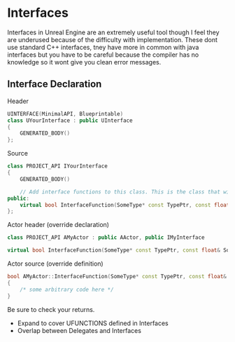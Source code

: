 # Interfaces
Interfaces in Unreal Engine are an extremely useful tool though I feel they are underused because of the difficulty with implementation. These dont use standard C++ interfaces, tney have more in common with java interfaces but you have to be careful because the compiler has no knowledge so it wont give you clean error messages.

## Interface Declaration
Header
```c++
UINTERFACE(MinimalAPI, Blueprintable)
class UYourInterface : public UInterface
{
    GENERATED_BODY()
};
```
Source
```c++
class PROJECT_API IYourInterface
{
    GENERATED_BODY()

    // Add interface functions to this class. This is the class that will be inherited to implement this interface.
public:
    virtual bool InterfaceFunction(SomeType* const TypePtr, const float& SomeFloat, const TArray<FText>& SomeTextEntries);
};
```
Actor header (override declaration)
```c++
class PROJECT_API AMyActor : public AActor, public IMyInterface

virtual bool InterfaceFunction(SomeType* const TypePtr, const float& SomeFloat, const TArray<FText>& SomeTextEntries);
```
Actor source (override definition)
```c++
bool AMyActor::InterfaceFunction(SomeType* const TypePtr, const float& SomeFloat, const TArray<FText>& SomeTextEntries) 
{
    /* some arbitrary code here */
}
```

Be sure to check your returns.

* Expand to cover UFUNCTIONS defined in Interfaces
* Overlap between Delegates and Interfaces